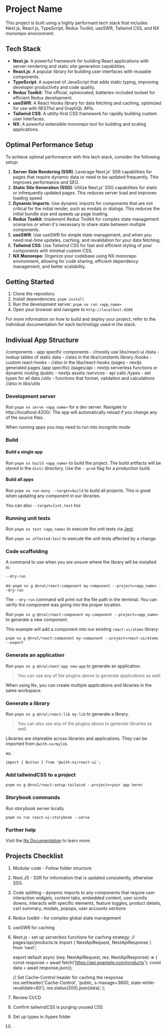 # Project Name

This project is built using a highly performant tech stack that includes Next.js, React.js, TypeScript, Redux Toolkit, useSWR, Tailwind CSS, and NX monorepo environment.

## Tech Stack

- **Next.js**: A powerful framework for building React applications with server-rendering and static site generation capabilities.
- **React.js**: A popular library for building user interfaces with reusable components.
- **TypeScript**: A superset of JavaScript that adds static typing, improving developer productivity and code quality.
- **Redux Toolkit**: The official, opinionated, batteries-included toolset for efficient Redux development.
- **useSWR**: A React Hooks library for data fetching and caching, optimized for use with RESTful and GraphQL APIs.
- **Tailwind CSS**: A utility-first CSS framework for rapidly building custom user interfaces.
- **NX**: A powerful extensible monorepo tool for building and scaling applications.

## Optimal Performance Setup

To achieve optimal performance with this tech stack, consider the following setup:

1. **Server Side Rendering (SSR)**: Leverage Next.js' SSR capabilities for pages that require dynamic data or need to be updated frequently. This improves performance and SEO.
2. **Static Site Generation (SSG)**: Utilize Next.js' SSG capabilities for static or infrequently updated pages. This reduces server load and improves loading speed.
3. **Dynamic Imports**: Use dynamic imports for components that are not critical for the initial render, such as modals or dialogs. This reduces the initial bundle size and speeds up page loading.
4. **Redux Toolkit**: Implement Redux Toolkit for complex state management scenarios or when it's necessary to share state between multiple components.
5. **useSWR**: Use useSWR for simple state management, and when you need real-time updates, caching, and revalidation for your data fetching.
6. **Tailwind CSS**: Use Tailwind CSS for fast and efficient styling of your components with minimal custom CSS.
7. **NX Monorepo**: Organize your codebase using NX monorepo environment, allowing for code sharing, efficient dependency management, and better scalability.

## Getting Started

1. Clone the repository
2. Install dependencies: `pnpm install`
3. Run the development server: `pnpm nx run <app_name>`
4. Open your browser and navigate to `http://localhost:4200`

For more information on how to build and deploy your project, refer to the individual documentation for each technology used in the stack.

## Indiviual App Structure

/components - app specific components - //mostly use libs/react-ui
/data - lookup tables of static data - //also in the libs/constants library
/hooks - custom react-hooks - //also in the libs/react-hooks
/pages - nextjs generated pages (app specific)
/pages/api - nextjs serverless functions or dynamic routing
/public - nextjs assets 
/services - api calls 
/types - set types for all data
/utils - functions that format, validation and calculations //also in libs/utils

### Development server

Run `pnpm nx serve <app_name>` for a dev server. Navigate to http://localhost:4200/. The app will automatically reload if you change any of the source files.

When running apps you may need to run into incognito mode

### Build

#### Build a single app

Run `pnpm nx build <app_name>` to build the project. The build artifacts will be stored in the `dist/` directory. Use the `--prod` flag for a production build.

#### Build all apps

Run `pnpm nx run-many --target=build` to build all projects. This is great when updating any component in our libraries.

You can also `--target=lint,test` too

### Running unit tests

Run `pnpm nx test <app_name>` to execute the unit tests via [Jest](https://jestjs.io).

Run `pnpm nx affected:test` to execute the unit tests affected by a change.

### Code scaffolding

A command to use when you are unsure where the library will be installed is:

`--dry-run`

ex: `pnpm nx g @nrwl/react:component my-component --project=<app_name> --dry-run`

The `--dry-run` command will print out the file path in the terminal. You can verify the component was going into the proper location.

Run `pnpm nx g @nrwl/react:component my-component --project=<app_name>` to generate a new component.

This example will add a component into our existing `react-ui/atoms` library:

`pnpm nx g @nrwl/react:component my-component --project=react-ui/atoms --export`

### Generate an application

Run `pnpm nx g @nrwl/next:app new-app` to generate an application.

> You can use any of the plugins above to generate applications as well.

When using Nx, you can create multiple applications and libraries in the same workspace.

### Generate a library

Run `pnpm nx g @nrwl/react:lib my-lib` to generate a library.

> You can also use any of the plugins above to generate libraries as well.

Libraries are shareable across libraries and applications. They can be imported from `@with-nx/mylib`.

ex:

`import { Button } from '@with-nx/react-ui';`

### Add tailwindCSS to a project

`pnpm nx g @nrwl/react:setup-tailwind --project=<your app here>`

### Storybook commands

Run storybook server locally

`pnpm nx run react-ui:storybook --serve`

### Further help

Visit the [Nx Documentation](https://nx.dev) to learn more.


## Projects Checklist

1. Modular code - Follow folder structure
2. Next.JS - SSR for information that is updated consistently, otherwise SSG.
3. Code splitting - dynamic imports to any components that require user interaction
    widgets, content tabs, embedded content, user scrolls downs, interacts with specific elements, feature toggles, product details, cart summary, modals, popups, user accounts sections
4. Redux toolkit - for complex global state management
5. useSWR for caching
6. Next.js - set up serverless functions for caching strategy:
    // pages/api/products.ts
    import { NextApiRequest, NextApiResponse } from 'next';

    export default async (req: NextApiRequest, res: NextApiResponse) => {
    const response = await fetch('https://api.example.com/products');
    const data = await response.json();

    // Set Cache-Control header for caching the response
    res.setHeader('Cache-Control', 'public, s-maxage=3600, stale-while-revalidate=60');
    res.status(200).json(data);
    };
7. Review CI/CD
8. Confirm tailwindCSS is purging unused CSS
9. Set up types in /types folder
10. 